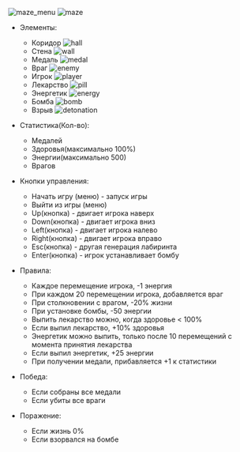 ![maze_menu](https://github.com/DaniilSob2004/Maze/assets/106149184/c556cdd2-d629-49fa-b1ad-16763c82ac80)
![maze](https://github.com/DaniilSob2004/Maze/assets/106149184/bea07926-05b3-4425-bee9-f1299d861d10)


- Элементы:
  - Коридор ![hall](https://github.com/DaniilSob2004/Maze/assets/106149184/862bda1c-dcf2-45bd-b845-0b06b6eaa5f7)
  - Стена ![wall](https://github.com/DaniilSob2004/Maze/assets/106149184/f43a9982-84d8-4156-8dfb-2b7eccabe87a)
  - Медаль ![medal](https://github.com/DaniilSob2004/Maze/assets/106149184/8da03708-23c9-446e-a103-e52e7c467bd1)
  - Враг ![enemy](https://github.com/DaniilSob2004/Maze/assets/106149184/96b8ffb6-ced6-469e-9957-74ed74278b06)
  - Игрок ![player](https://github.com/DaniilSob2004/Maze/assets/106149184/097f08b6-b004-44bd-8c2e-d54b55a09a26)
  - Лекарство ![pill](https://github.com/DaniilSob2004/Maze/assets/106149184/cf723ba8-ad8f-4d29-ad40-99ffedf07b16)
  - Энергетик ![energy](https://github.com/DaniilSob2004/Maze/assets/106149184/510eb17c-8bfe-4482-ba65-e898f5be7b4e)
  - Бомба ![bomb](https://github.com/DaniilSob2004/Maze/assets/106149184/85f356f8-1c2f-47d5-a803-59ed2c7b9d9a)
  - Взрыв ![detonation](https://github.com/DaniilSob2004/Maze/assets/106149184/8f27f22a-abf9-4b9f-afaf-9a807f8f8413)


- Статистика(Кол-во):
  - Медалей
  - Здоровья(максимально 100%)
  - Энергии(максимально 500)
  - Врагов


- Кнопки управления:
  - Начать игру (меню) - запуск игры
  - Выйти из игры (меню)
  - Up(кнопка) - двигает игрока наверх
  - Down(кнопка) - двигает игрока вниз
  - Left(кнопка) - двигает игрока налево
  - Right(кнопка) - двигает игрока вправо
  - Esc(кнопка) - другая генерация лабиринта
  - Enter(кнопка) - игрок устанавливает бомбу


- Правила:
  - Каждое перемещение игрока, -1 энергия
  - При каждом 20 перемещении игрока, добавляется враг
  - При столкновении с врагом, -20% жизни
  - При установке бомбы, -50 энергии
  - Выпить лекарство можно, когда здоровье < 100%
  - Если выпил лекарство, +10% здоровья
  - Энергетик можно выпить, только после 10 перемещений с момента принятия лекарства
  - Если выпил энергетик, +25 энергии
  - При получении медали, прибавляется +1 к статистики


- Победа:
  - Если собраны все медали
  - Если убиты все враги


- Поражение:
  - Если жизнь 0%
  - Если взорвался на бомбе